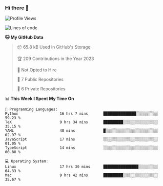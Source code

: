 ### Hi there 👋

<!--
**huayuan4396/huayuan4396** is a ✨ _special_ ✨ repository because its `README.md` (this file) appears on your GitHub profile.

Here are some ideas to get you started:

- 🔭 I’m currently working on ...
- 🌱 I’m currently learning ...
- 👯 I’m looking to collaborate on ...
- 🤔 I’m looking for help with ...
- 💬 Ask me about ...
- 📫 How to reach me: ...
- 😄 Pronouns: ...
- ⚡ Fun fact: ...
-->

<!--START_SECTION:waka-->
![Profile Views](http://img.shields.io/badge/Profile%20Views-0-blue)

![Lines of code](https://img.shields.io/badge/From%20Hello%20World%20I%27ve%20Written-185.0%20thousand%20lines%20of%20code-blue)

**🐱 My GitHub Data** 

> 📦 65.8 kB Used in GitHub's Storage 
 > 
> 🏆 209 Contributions in the Year 2023
 > 
> 🚫 Not Opted to Hire
 > 
> 📜 7 Public Repositories 
 > 
> 🔑 6 Private Repositories 
 > 
📊 **This Week I Spent My Time On** 

```text
💬 Programming Languages: 
Python                   16 hrs 7 mins       ███████████████░░░░░░░░░░   59.23 % 
TeX                      9 hrs 34 mins       █████████░░░░░░░░░░░░░░░░   35.15 % 
YAML                     48 mins             █░░░░░░░░░░░░░░░░░░░░░░░░   02.97 % 
JavaScript               17 mins             ░░░░░░░░░░░░░░░░░░░░░░░░░   01.05 % 
TypeScript               14 mins             ░░░░░░░░░░░░░░░░░░░░░░░░░   00.88 % 

💻 Operating System: 
Linux                    17 hrs 30 mins      ████████████████░░░░░░░░░   64.33 % 
Mac                      9 hrs 42 mins       █████████░░░░░░░░░░░░░░░░   35.67 % 
```


<!--END_SECTION:waka-->
